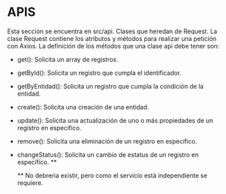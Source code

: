 # APIS
Esta sección se encuentra en src/api.
Clases que heredan de Request. La clase Request contiene los atributos y métodos para realizar una petición con Axios.
La definición de los métodos que una clase api debe tener son:
    
* get(): Solicita un array de registros. 
* getById(): Solicita un registro que cumpla el identificador. 
* getByEntidad(): Solicita un registro que cumpla la condición de la entidad. 
* create(): Solicita una creación de una entidad. 
* update(): Solicita una actualización de uno o más propiedades de un registro en específico. 
* remove(): Solicita una eliminación de un registro en específico. 
* changeStatus(): Solicita un cambio de estatus de un registro en específico. ** 


    ** No debreria existir, pero como el servicio está independiente se requiere.
